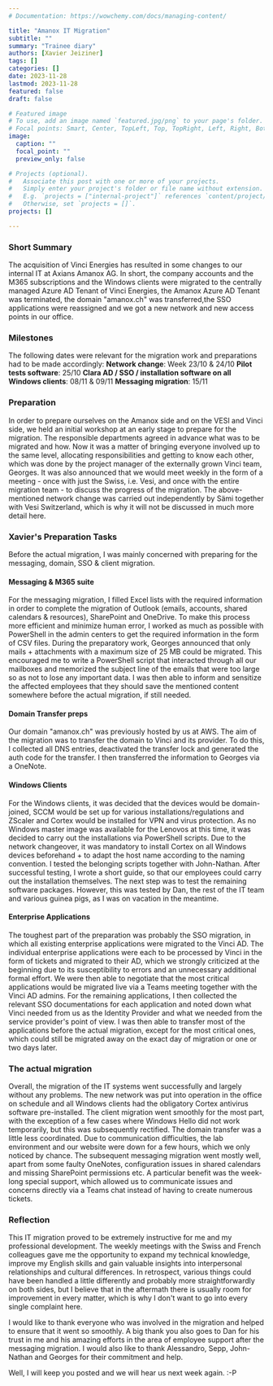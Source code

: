 ```yaml
---
# Documentation: https://wowchemy.com/docs/managing-content/

title: "Amanox IT Migration"
subtitle: ""
summary: "Trainee diary"
authors: [Xavier Jeiziner]
tags: []
categories: []
date: 2023-11-28
lastmod: 2023-11-28
featured: false
draft: false

# Featured image
# To use, add an image named `featured.jpg/png` to your page's folder.
# Focal points: Smart, Center, TopLeft, Top, TopRight, Left, Right, BottomLeft, Bottom, BottomRight.
image:
  caption: ""
  focal_point: ""
  preview_only: false

# Projects (optional).
#   Associate this post with one or more of your projects.
#   Simply enter your project's folder or file name without extension.
#   E.g. `projects = ["internal-project"]` references `content/project/deep-learning/index.md`.
#   Otherwise, set `projects = []`.
projects: []

---
```

### Short Summary
The acquisition of Vinci Energies has resulted in some changes to our internal IT at Axians Amanox AG. In short, the company accounts and the M365 subscriptions and the Windows clients were migrated to the centrally managed Azure AD Tenant of Vinci Energies, the Amanox Azure AD Tenant was terminated, the domain "amanox.ch" was transferred,the SSO applications were reassigned and we got a new network and new access points in our office.

### Milestones
The following dates were relevant for the migration work and preparations had to be made accordingly:
<b>Network change</b>: Week 23/10 & 24/10
<b>Pilot tests software</b>: 25/10
<b>Clara AD / SSO / installation software on all Windows clients</b>: 08/11 & 09/11
<b>Messaging migration</b>: 15/11

### Preparation
In order to prepare ourselves on the Amanox side and on the VESI and Vinci side, we held an initial workshop at an early stage to prepare for the migration. The responsible departments agreed in advance what was to be migrated and how. Now it was a matter of bringing everyone involved up to the same level, allocating responsibilities and getting to know each other, which was done by the project manager of the externally grown Vinci team, Georges. It was also announced that we would meet weekly in the form of a meeting - once with just the Swiss, i.e. Vesi, and once with the entire migration team - to discuss the progress of the migration. The above-mentioned network change was carried out independently by Sämi together with Vesi Switzerland, which is why it will not be discussed in much more detail here.

### Xavier's Preparation Tasks
Before the actual migration, I was mainly concerned with preparing for the messaging, domain, SSO & client migration. 

#### Messaging & M365 suite
For the messaging migration, I filled Excel lists with the required information in order to complete the migration of Outlook (emails, accounts, shared calendars & resources), SharePoint and OneDrive. To make this process more efficient and minimize human error, I worked as much as possible with PowerShell in the admin centers to get the required information in the form of CSV files. During the preparatory work, Georges announced that only mails + attachments with a maximum size of 25 MB could be migrated. This encouraged me to write a PowerShell script that interacted through all our mailboxes and memorized the subject line of the emails that were too large so as not to lose any important data. I was then able to inform and sensitize the affected employees that they should save the mentioned content somewhere before the actual migration, if still needed.

#### Domain Transfer preps
Our domain "amanox.ch" was previously hosted by us at AWS. The aim of the migration was to transfer the domain to Vinci and its provider. To do this, I collected all DNS entries, deactivated the transfer lock and generated the auth code for the transfer. I then transferred the information to Georges via a OneNote.

#### Windows Clients
For the Windows clients, it was decided that the devices would be domain-joined, SCCM would be set up for various installations/regulations and ZScaler and Cortex would be installed for VPN and virus protection. As no Windows master image was available for the Lenovos at this time, it was decided to carry out the installations via PowerShell scripts. Due to the network changeover, it was mandatory to install Cortex on all Windows devices beforehand + to adapt the host name according to the naming convention. I tested the belonging scripts together with John-Nathan. After successful testing, I wrote a short guide, so that our employees could carry out the installation themselves. The next step was to test the remaining software packages. However, this was tested by Dan, the rest of the IT team and various guinea pigs, as I was on vacation in the meantime.

#### Enterprise Applications
The toughest part of the preparation was probably the SSO migration, in which all existing enterprise applications were migrated to the Vinci AD. The individual enterprise applications were each to be processed by Vinci in the form of tickets and migrated to their AD, which we strongly criticized at the beginning due to its susceptibility to errors and an unnecessary additional formal effort. We were then able to negotiate that the most critical applications would be migrated live via a Teams meeting together with the Vinci AD admins. For the remaining applications, I then collected the relevant SSO documentations for each application and noted down what Vinci needed from us as the Identity Provider and what we needed from the service provider's point of view. I was then able to transfer most of the applications before the actual migration, except for the most critical ones, which could still be migrated away on the exact day of migration or one or two days later.

### The actual migration
Overall, the migration of the IT systems went successfully and largely without any problems. The new network was put into operation in the office on schedule and all Windows clients had the obligatory Cortex antivirus software pre-installed. The client migration went smoothly for the most part, with the exception of a few cases where Windows Hello did not work temporarily, but this was subsequently rectified. The domain transfer was a little less coordinated. Due to communication difficulties, the lab environment and our website were down for a few hours, which we only noticed by chance. The subsequent messaging migration went mostly well, apart from some faulty OneNotes, configuration issues in shared calendars and missing SharePoint permissions etc.
A particular benefit was the week-long special support, which allowed us to communicate issues and concerns directly via a Teams chat instead of having to create numerous tickets.

### Reflection
This IT migration proved to be extremely instructive for me and my professional development. The weekly meetings with the Swiss and French colleagues gave me the opportunity to expand my technical knowledge, improve my English skills and gain valuable insights into interpersonal relationships and cultural differences. In retrospect, various things could have been handled a little differently and probably more straightforwardly on both sides, but I believe that in the aftermath there is usually room for improvement in every matter, which is why I don't want to go into every single complaint here.

I would like to thank everyone who was involved in the migration and helped to ensure that it went so smoothly. A big thank you also goes to Dan for his trust in me and his amazing efforts in the area of employee support after the messaging migration. I would also like to thank Alessandro, Sepp, John-Nathan and Georges for their commitment and help.

Well, I will keep you posted and we will hear us next week again. :-P

</p><br>
<p></p>
